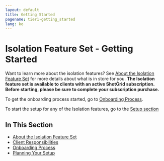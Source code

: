 ```yaml
---
layout: default
title: Getting Started
pagename: tier1-getting_started
lang: ko
---
```


# Isolation Feature Set - Getting Started

Want to learn more about the isolation features? See [About the Isolation Feature Set](./about.md) for more details about what is in store for you. 
**The Isolation feature set is available to clients with an active ShotGrid subscription. Before starting, please be sure to complete your subscription purchase.**


To get the onboarding process started, go to [Onboarding Process](./onboarding.md).

To start the setup for any of the Isolation features, go to the [Setup section](../setup/setup.md)

## In This Section
<!-- When updating this, also update tier1.md -->
* [About the Isolation Feature Set](./about.md)
* [Client Responsibilities](./responsibilities.md)
* [Onboarding Process](./onboarding.md)
* [Planning Your Setup](../setup/setup.md)
